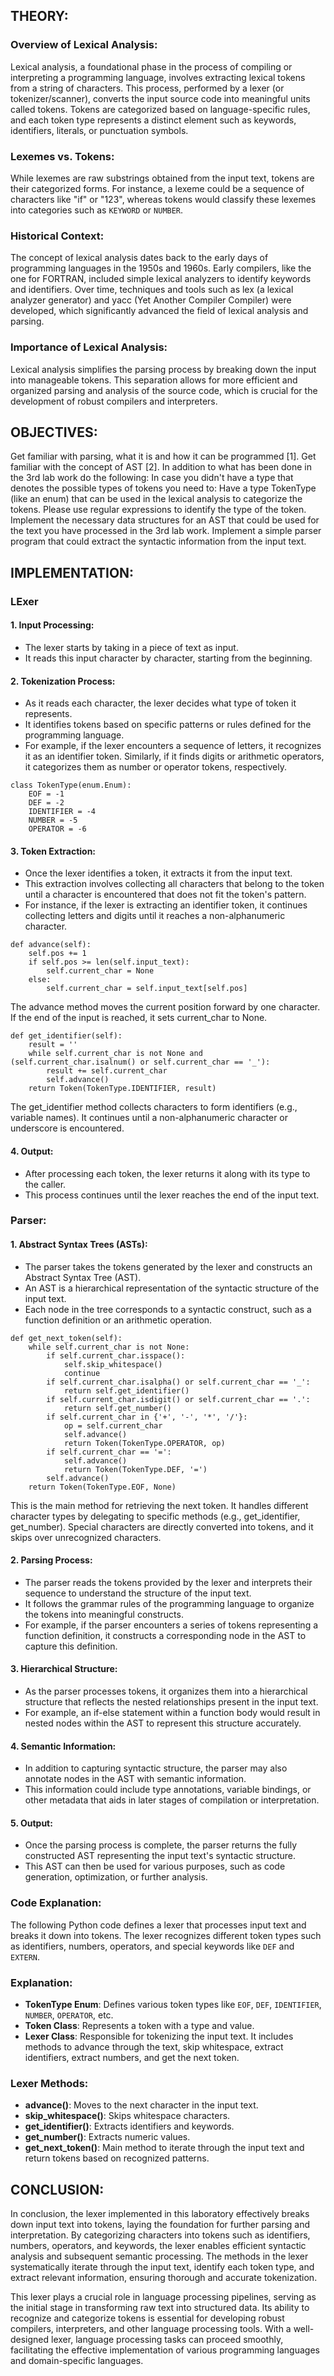 
## THEORY:

### Overview of Lexical Analysis:
Lexical analysis, a foundational phase in the process of compiling or interpreting a programming language, involves extracting lexical tokens from a string of characters. This process, performed by a lexer (or tokenizer/scanner), converts the input source code into meaningful units called tokens. Tokens are categorized based on language-specific rules, and each token type represents a distinct element such as keywords, identifiers, literals, or punctuation symbols.

### Lexemes vs. Tokens:
While lexemes are raw substrings obtained from the input text, tokens are their categorized forms. For instance, a lexeme could be a sequence of characters like "if" or "123", whereas tokens would classify these lexemes into categories such as `KEYWORD` or `NUMBER`.

### Historical Context:
The concept of lexical analysis dates back to the early days of programming languages in the 1950s and 1960s. Early compilers, like the one for FORTRAN, included simple lexical analyzers to identify keywords and identifiers. Over time, techniques and tools such as lex (a lexical analyzer generator) and yacc (Yet Another Compiler Compiler) were developed, which significantly advanced the field of lexical analysis and parsing.

### Importance of Lexical Analysis:
Lexical analysis simplifies the parsing process by breaking down the input into manageable tokens. This separation allows for more efficient and organized parsing and analysis of the source code, which is crucial for the development of robust compilers and interpreters.

## OBJECTIVES:

Get familiar with parsing, what it is and how it can be programmed [1].
Get familiar with the concept of AST [2].
In addition to what has been done in the 3rd lab work do the following:
In case you didn't have a type that denotes the possible types of tokens you need to:
Have a type TokenType (like an enum) that can be used in the lexical analysis to categorize the tokens.
Please use regular expressions to identify the type of the token.
Implement the necessary data structures for an AST that could be used for the text you have processed in the 3rd lab work.
Implement a simple parser program that could extract the syntactic information from the input text.

## IMPLEMENTATION:

### LExer

#### 1. Input Processing:
   - The lexer starts by taking in a piece of text as input.
   - It reads this input character by character, starting from the beginning.

#### 2. Tokenization Process:
   - As it reads each character, the lexer decides what type of token it represents.
   - It identifies tokens based on specific patterns or rules defined for the programming language.
   - For example, if the lexer encounters a sequence of letters, it recognizes it as an identifier token. Similarly, if it finds digits or arithmetic operators, it categorizes them as number or operator tokens, respectively.
```
class TokenType(enum.Enum):
    EOF = -1
    DEF = -2
    IDENTIFIER = -4
    NUMBER = -5
    OPERATOR = -6

```

#### 3. Token Extraction:
   - Once the lexer identifies a token, it extracts it from the input text.
   - This extraction involves collecting all characters that belong to the token until a character is encountered that does not fit the token's pattern.
   - For instance, if the lexer is extracting an identifier token, it continues collecting letters and digits until it reaches a non-alphanumeric character.
````
def advance(self):
    self.pos += 1
    if self.pos >= len(self.input_text):
        self.current_char = None
    else:
        self.current_char = self.input_text[self.pos]
````
The advance method moves the current position forward by one character. If the end of the input is reached, it sets current_char to None.
````
def get_identifier(self):
    result = ''
    while self.current_char is not None and (self.current_char.isalnum() or self.current_char == '_'):
        result += self.current_char
        self.advance()
    return Token(TokenType.IDENTIFIER, result)
````
The get_identifier method collects characters to form identifiers (e.g., variable names). It continues until a non-alphanumeric character or underscore is encountered.

#### 4. Output:
   - After processing each token, the lexer returns it along with its type to the caller.
   - This process continues until the lexer reaches the end of the input text.

### Parser:

#### 1. Abstract Syntax Trees (ASTs):
   - The parser takes the tokens generated by the lexer and constructs an Abstract Syntax Tree (AST).
   - An AST is a hierarchical representation of the syntactic structure of the input text.
   - Each node in the tree corresponds to a syntactic construct, such as a function definition or an arithmetic operation.
````
def get_next_token(self):
    while self.current_char is not None:
        if self.current_char.isspace():
            self.skip_whitespace()
            continue
        if self.current_char.isalpha() or self.current_char == '_':
            return self.get_identifier()
        if self.current_char.isdigit() or self.current_char == '.':
            return self.get_number()
        if self.current_char in {'+', '-', '*', '/'}:
            op = self.current_char
            self.advance()
            return Token(TokenType.OPERATOR, op)
        if self.current_char == '=':
            self.advance()
            return Token(TokenType.DEF, '=')
        self.advance()
    return Token(TokenType.EOF, None)

````
This is the main method for retrieving the next token. It handles different character types by delegating to specific methods (e.g., get_identifier, get_number). Special characters are directly converted into tokens, and it skips over unrecognized characters.

#### 2. Parsing Process:
   - The parser reads the tokens provided by the lexer and interprets their sequence to understand the structure of the input text.
   - It follows the grammar rules of the programming language to organize the tokens into meaningful constructs.
   - For example, if the parser encounters a series of tokens representing a function definition, it constructs a corresponding node in the AST to capture this definition.

#### 3. Hierarchical Structure:
   - As the parser processes tokens, it organizes them into a hierarchical structure that reflects the nested relationships present in the input text.
   - For example, an if-else statement within a function body would result in nested nodes within the AST to represent this structure accurately.

#### 4. Semantic Information:
   - In addition to capturing syntactic structure, the parser may also annotate nodes in the AST with semantic information.
   - This information could include type annotations, variable bindings, or other metadata that aids in later stages of compilation or interpretation.

#### 5. Output:
   - Once the parsing process is complete, the parser returns the fully constructed AST representing the input text's syntactic structure.
   - This AST can then be used for various purposes, such as code generation, optimization, or further analysis.

### Code Explanation:
The following Python code defines a lexer that processes input text and breaks it down into tokens. The lexer recognizes different token types such as identifiers, numbers, operators, and special keywords like `DEF` and `EXTERN`.

### Explanation:
- **TokenType Enum**: Defines various token types like `EOF`, `DEF`, `IDENTIFIER`, `NUMBER`, `OPERATOR`, etc.
- **Token Class**: Represents a token with a type and value.
- **Lexer Class**: Responsible for tokenizing the input text. It includes methods to advance through the text, skip whitespace, extract identifiers, extract numbers, and get the next token.

### Lexer Methods:
- **advance()**: Moves to the next character in the input text.
- **skip_whitespace()**: Skips whitespace characters.
- **get_identifier()**: Extracts identifiers and keywords.
- **get_number()**: Extracts numeric values.
- **get_next_token()**: Main method to iterate through the input text and return tokens based on recognized patterns.

## CONCLUSION:

In conclusion, the lexer implemented in this laboratory effectively breaks down input text into tokens, laying the foundation for further parsing and interpretation. By categorizing characters into tokens such as identifiers, numbers, operators, and keywords, the lexer enables efficient syntactic analysis and subsequent semantic processing. The methods in the lexer systematically iterate through the input text, identify each token type, and extract relevant information, ensuring thorough and accurate tokenization.

This lexer plays a crucial role in language processing pipelines, serving as the initial stage in transforming raw text into structured data. Its ability to recognize and categorize tokens is essential for developing robust compilers, interpreters, and other language processing tools. With a well-designed lexer, language processing tasks can proceed smoothly, facilitating the effective implementation of various programming languages and domain-specific languages.